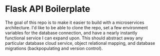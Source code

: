 # Flask API Boilerplate

The goal of this repo is to make it easier to build with a microservices architecture. I'd like to be able to clone the repo, set a few environment variables for the database connection, and have a nearly instantly functional service I can expand upon. This should abstract away any particular database cloud service, object relational mapping, and database migrations (backpopulating and version control).